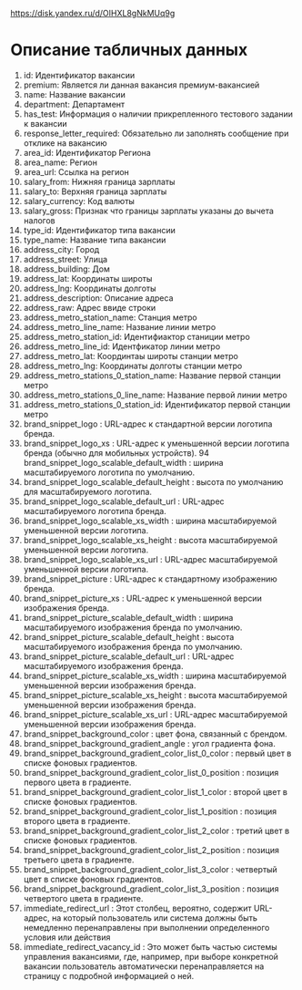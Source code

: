 https://disk.yandex.ru/d/OIHXL8gNkMUq9g

# Описание табличных данных
1. id: Идентификатор вакансии
2. premium: Является ли данная вакансия премиум-вакансией
3. name: Название вакансии
4. department: Департамент
5. has_test: Информация о наличии прикрепленного тестового задании к вакансии
6. response_letter_required: Обязательно ли заполнять сообщение при отклике на вакансию
7. area_id:  Идентификатор Региона
8. area_name: Регион
8. area_url: Ссылка на регион
9. salary_from: Нижняя граница зарплаты
10. salary_to: Верхняя граница зарплаты
11. salary_currency: Код валюты
12. salary_gross: Признак что границы зарплаты указаны до вычета налогов
13. type_id: Идентификатор типа вакансии
14. type_name: Название типа вакансии
15. address_city: Город
16. address_street: Улица
17. address_building: Дом
18. address_lat: Координаты широты
19. address_lng: Координаты долготы
20. address_description: Описание адреса
21. address_raw: Адрес ввиде строки
22. address_metro_station_name: Станция метро
23. address_metro_line_name: Название линии метро
24. address_metro_station_id: Идентифиактор станиции метро
25. address_metro_line_id: Идентфикатор линии метро
26. address_metro_lat: Координтаы широты станции метро
27. address_metro_lng: Координаты долготы станции метро
28. address_metro_stations_0_station_name: Название первой станции метро
29. address_metro_stations_0_line_name: Название первой линии метро
30. address_metro_stations_0_station_id: Идентификатор первой станции метро
92. brand_snippet_logo : URL-адрес к стандартной версии логотипа бренда.
93. brand_snippet_logo_xs : URL-адрес к уменьшенной версии логотипа бренда (обычно для мобильных устройств).
94 brand_snippet_logo_scalable_default_width : ширина масштабируемого логотипа по умолчанию.
95. brand_snippet_logo_scalable_default_height : высота по умолчанию для масштабируемого логотипа.
96. brand_snippet_logo_scalable_default_url : URL-адрес масштабируемого логотипа бренда.
97. brand_snippet_logo_scalable_xs_width : ширина масштабируемой уменьшенной версии логотипа.
98. brand_snippet_logo_scalable_xs_height : высота масштабируемой уменьшенной версии логотипа.
99. brand_snippet_logo_scalable_xs_url : URL-адрес масштабируемой уменьшенной версии логотипа.
100. brand_snippet_picture : URL-адрес к стандартному изображению бренда.
101. brand_snippet_picture_xs : URL-адрес к уменьшенной версии изображения бренда.
102. brand_snippet_picture_scalable_default_width : ширина масштабируемого изображения бренда по умолчанию.
103. brand_snippet_picture_scalable_default_height : высота масштабируемого изображения бренда по умолчанию.
104. brand_snippet_picture_scalable_default_url : URL-адрес масштабируемого изображения бренда.
105. brand_snippet_picture_scalable_xs_width : ширина масштабируемой уменьшенной версии изображения бренда.
106. brand_snippet_picture_scalable_xs_height : высота масштабируемой уменьшенной версии изображения бренда.
107. brand_snippet_picture_scalable_xs_url : URL-адрес масштабируемой уменьшенной версии изображения бренда.
108. brand_snippet_background_color : цвет фона, связанный с брендом.
109. brand_snippet_background_gradient_angle : угол градиента фона.
110. brand_snippet_background_gradient_color_list_0_color : первый цвет в списке фоновых градиентов.
111. brand_snippet_background_gradient_color_list_0_position : позиция первого цвета в градиенте.
112. brand_snippet_background_gradient_color_list_1_color : второй цвет в списке фоновых градиентов.
113. brand_snippet_background_gradient_color_list_1_position : позиция второго цвета в градиенте.
114. brand_snippet_background_gradient_color_list_2_color : третий цвет в списке фоновых градиентов.
115. brand_snippet_background_gradient_color_list_2_position : позиция третьего цвета в градиенте.
116. brand_snippet_background_gradient_color_list_3_color : четвертый цвет в списке фоновых градиентов.
117. brand_snippet_background_gradient_color_list_3_position : позиция четвертого цвета в градиенте.
118. immediate_redirect_url : Этот столбец, вероятно, содержит URL-адрес, на который пользователь или система должны быть немедленно перенаправлены при выполнении определенного условия или действия
119. immediate_redirect_vacancy_id : Это может быть частью системы управления вакансиями, где, например, при выборе конкретной вакансии пользователь автоматически перенаправляется на страницу с подробной информацией о ней.
